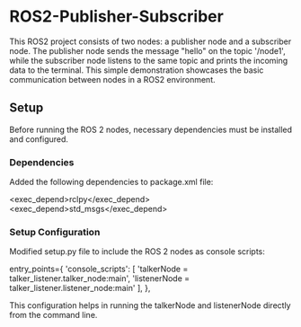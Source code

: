 # ROS2-Publisher-Subscriber
This ROS2 project consists of two nodes: a publisher node and a subscriber node. The publisher node sends the message "hello" on the topic '/node1', while the subscriber node listens to the same topic and prints the incoming data to the terminal. This simple demonstration showcases the basic communication between nodes in a ROS2 environment.


## Setup

Before running the ROS 2 nodes, necessary dependencies must be installed and configured.

### Dependencies
Added the following dependencies to package.xml file:

<exec_depend>rclpy</exec_depend>
<exec_depend>std_msgs</exec_depend>

### Setup Configuration

Modified setup.py file to include the ROS 2 nodes as console scripts:

entry_points={
        'console_scripts': [
            'talkerNode = talker_listener.talker_node:main',
            'listenerNode = talker_listener.listener_node:main'
        ],
    },

This configuration helps in running the talkerNode and listenerNode directly from the command line.
